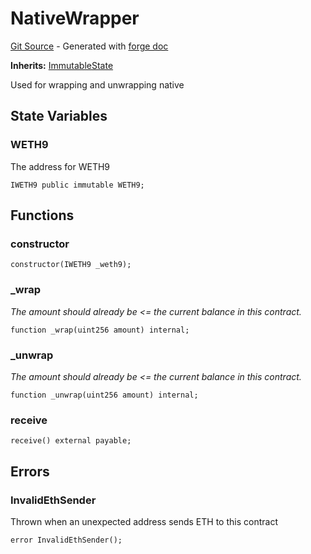 # NativeWrapper
[Git Source](https://github.com/uniswap/v4-periphery/blob/ea2bf2e1ba6863bb809fc2ff791744f308c4a26d/src/base/NativeWrapper.sol) - Generated with [forge doc](https://book.getfoundry.sh/reference/forge/forge-doc)

**Inherits:**
[ImmutableState](contracts/v4/reference/periphery/base/ImmutableState.md)

Used for wrapping and unwrapping native


## State Variables
### WETH9
The address for WETH9


```solidity
IWETH9 public immutable WETH9;
```


## Functions
### constructor


```solidity
constructor(IWETH9 _weth9);
```

### _wrap

*The amount should already be \<= the current balance in this contract.*


```solidity
function _wrap(uint256 amount) internal;
```

### _unwrap

*The amount should already be \<= the current balance in this contract.*


```solidity
function _unwrap(uint256 amount) internal;
```

### receive


```solidity
receive() external payable;
```

## Errors
### InvalidEthSender
Thrown when an unexpected address sends ETH to this contract


```solidity
error InvalidEthSender();
```

